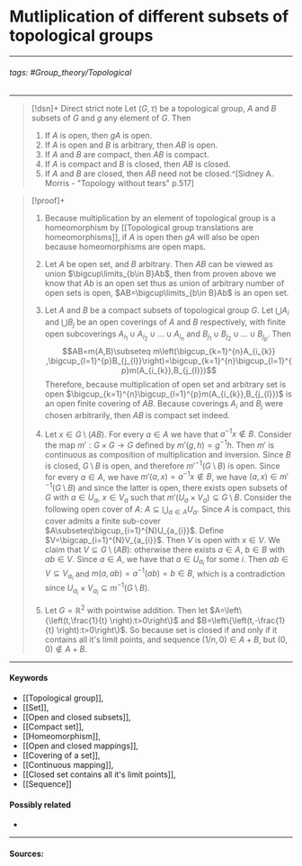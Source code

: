 # Mutliplication of different subsets of topological groups
***
###### tags: #Group_theory/Topological 
***
>[!dsn]+ Direct strict note
>Let $(G,\tau)$ be a topological group, $A$ and $B$ subsets of $G$ and $g$ any element of $G$. Then
>1. If $A$ is open, then $gA$ is open.
>2. If $A$ is open and $B$ is arbitrary, then $AB$ is open.
>3. If $A$ and $B$ are compact, then $AB$ is compact.
>4. If $A$ is compact and $B$ is closed, then $AB$ is closed.
>5. If $A$ and $B$ are closed, then $AB$ need not be closed.^[Sidney A. Morris - "Topology without tears" p.517]

>[!proof]+
>1. Because multiplication by an element of topological group is a homeomorphism by [[Topological group translations are homeomorphisms]], if $A$ is open then $gA$ will also be open because homeomorphisms are open maps.
>2. Let $A$ be open set, and $B$ arbitrary. Then $AB$ can be viewed as union $\bigcup\limits_{b\in B}Ab$, then from proven above we know that $Ab$ is an open set thus as union of arbitrary number of open sets is open, $AB=\bigcup\limits_{b\in B}Ab$ is an open set.
>3. Let $A$ and $B$ be a compact subsets of topological group $G$. Let $\bigcup A_{i}$ and $\bigcup B_{j}$ be an open coverings of $A$ and $B$ respectively, with finite open subcoverings $A_{i_{1}}\cup A_{i_{2}}\cup\dots\cup A_{i_{n}}$ and $B_{j_{1}}\cup B_{j_{2}}\cup\dots\cup B_{j_{p}}$. Then 
>   $$AB=m(A,B)\subseteq m\left(\bigcup_{k=1}^{n}A_{i_{k}} ,\bigcup_{l=1}^{p}B_{j_{l}}\right)=\bigcup_{k=1}^{n}\bigcup_{l=1}^{p}m(A_{i_{k}},B_{j_{l}})$$
>   Therefore, because multiplication of open set and arbitrary set is open $\bigcup_{k=1}^{n}\bigcup_{l=1}^{p}m(A_{i_{k}},B_{j_{l}})$ is an open finite covering of $AB$. Because coverings $A_{i}$ and $B_{j}$ were chosen arbitrarily, then $AB$ is compact set indeed.
>4. Let $x\in G\setminus(AB)$. For every $a\in A$ we have that $a^{-1}x\notin B$. Consider the map $m':G\times G\to G$ defined by $m'(g,h)=g^{-1}h$. Then $m'$ is continuous as composition of multiplication and inversion. Since $B$ is closed, $G\setminus B$ is open, and therefore $m'^{-1}(G\setminus B)$ is open. Since for every $a\in A$, we have $m'(a,x)=a^{-1}x\notin B$, we have $(a,x)\in m'^{-1}(G\setminus B)$ and since the latter is open, there exists open subsets of $G$ with $a\in U_{a}$, $x\in V_{a}$ such that $m'(U_{a}\times V_{a})\subseteq G\setminus B$.
>   ${}$
>   Consider the following open cover of $A$: $A\subseteq\bigcup_{a\in A}U_{a}$. Since $A$ is compact, this cover admits a finite sub-cover $A\subseteq\bigcup_{i=1}^{N}U_{a_{i}}$. Define $V=\bigcap_{i=1}^{N}V_{a_{i}}$. Then $V$ is open with $x\in V$. We claim that $V\subseteq G\setminus(AB)$: otherwise there exists $a\in A$, $b\in B$ with $ab\in V$. Since $a\in A$, we have that $a\in U_{a_{i}}$ for some $i$. Then $ab\in V\subseteq V_{a_{i}}$ and $m(a,ab)=a^{-1}(ab)=b\in B$, which is a contradiction since $U_{a_{i}}\times V_{a_{i}}\subseteq m^{-1}(G\setminus B)$.
>   
>   5. Let $G=\mathbb{R}^{2}$ with pointwise addition. Then let $A=\left\{\left(t,\frac{1}{t} \right):t>0\right\}$ and $B=\left\{\left(t,-\frac{1}{t} \right):t>0\right\}$. So because set is closed if and only if it contains all it's limit points, and sequence $(1/n,0)\in A+B$, but $(0,0)\notin A+B$.
***
#### Keywords
- [[Topological group]],
- [[Set]],
- [[Open and closed subsets]],
- [[Compact set]],
- [[Homeomorphism]],
- [[Open and closed mappings]],
- [[Covering of a set]],
- [[Continuous mapping]],
- [[Closed set contains all it's limit points]],
- [[Sequence]]
#### Possibly related
- 
***
#### Sources: